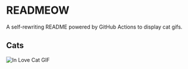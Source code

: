 # READMEOW

A self-rewriting README powered by GitHub Actions to display cat gifs.

## Cats

![In Love Cat GIF](https://media1.giphy.com/media/v1.Y2lkPTlhY2QwMmRhMTBhYmpubXUwaXYyNm1zcGlhMTY4N3FoMzE1N3JidmIweTF1NDQzNyZlcD12MV9naWZzX3NlYXJjaCZjdD1n/MDJ9IbxxvDUQM/200.gif)
